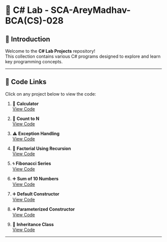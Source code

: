 # 🚀 C# Lab - SCA-AreyMadhav-BCA(CS)-028

## 🎯 Introduction  
Welcome to the **C# Lab Projects** repository!  
This collection contains various C# programs designed to explore and learn key programming concepts.

---

## 📂 Code Links  
Click on any project below to view the code:  

1. 🔢 **Calculator**  
   [View Code](./Calculator/calc.cs)

2. 🔄 **Count to N**  
   [View Code](./Count%20to%20N/main.cs)

3. ⚠️ **Exception Handling**  
   [View Code](./Exception%20Handling/main.cs)

4. 🧮 **Factorial Using Recursion**  
   [View Code](./Factorial%20using%20Recursion/main.cs)

5. 🌀 **Fibonacci Series**  
   [View Code](./Fibonacci/main.cs)

6. ➕ **Sum of 10 Numbers**  
   [View Code](./Sum%20of%2010%20Numbers/main.cs)
   
7. ➕ **Default Constructor**  
   [View Code](./Default%20Constructor/main.cs)
   
8. ➕ **Parameterized Constructor**  
   [View Code](./Parameterized%20Constructor/main.cs)

9. 🧮 **Inheritance Class**  
   [View Code](./Inherited%20Class/main.cs)

---
